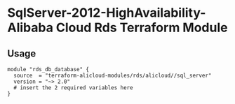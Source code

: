 # SqlServer-2012-HighAvailability-Alibaba Cloud Rds Terraform Module

## Usage
```hcl
module "rds_db_database" {
  source  = "terraform-alicloud-modules/rds/alicloud//sql_server"
  version = "~> 2.0"
  # insert the 2 required variables here
}
```

<!-- BEGINNING OF PRE-COMMIT-TERRAFORM DOCS HOOK -->
<!-- END OF PRE-COMMIT-TERRAFORM DOCS HOOK -->